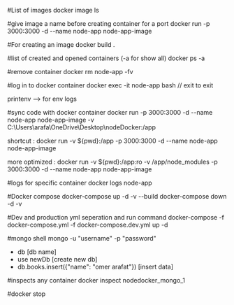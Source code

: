 
#List of images
 docker image ls

#give image a name before creating container for a port
 docker run -p 3000:3000 -d --name node-app node-app-image

#For creating an image
 docker build .

#list of created and opened containers (-a for show all)
 docker ps -a

#remove container
 docker rm node-app -fv


#log in to docker container
 docker exec -it node-app bash   // exit to exit

printenv --> for env logs


#sync code with docker container
 docker run -p 3000:3000 -d --name node-app node-app-image -v C:\Users\arafa\OneDrive\Desktop\nodeDocker\:/app

 shortcut :   docker run -v ${pwd}:/app -p 3000:3000 -d --name node-app node-app-image

 more optimized : docker run -v ${pwd}:/app:ro -v /app/node_modules -p 3000:3000 -d --name node-app node-app-image

#logs for specific container
 docker logs node-app



 #Docker compose
   docker-compose up -d -v --build
   docker-compose down -d -v



#Dev and production yml seperation and run command
docker-compose -f docker-compose.yml -f docker-compose.dev.yml up -d




#mongo shell
mongo -u "username" -p "password"

- db  [db name]
- use newDb [create new db]
- db.books.insert({"name": "omer arafat"}) [insert data]



#inspects any container
docker inspect nodedocker_mongo_1


#docker stop <container-name>
